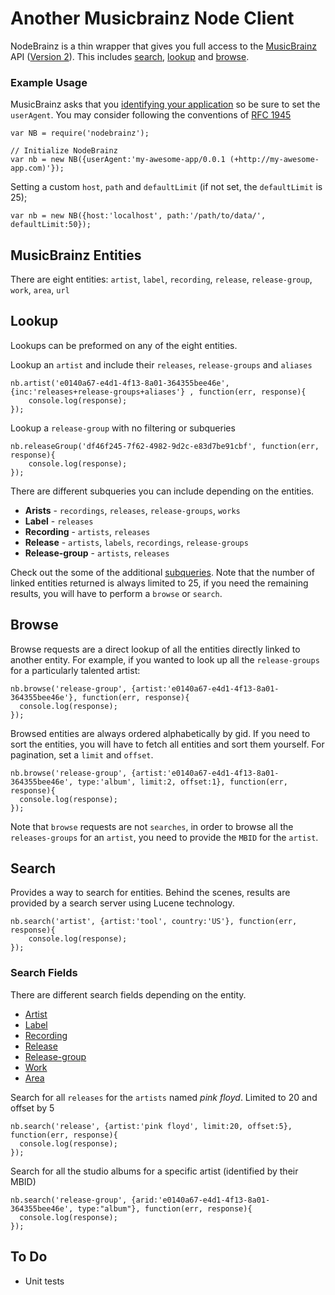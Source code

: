 # Another Musicbrainz Node Client

NodeBrainz is a thin wrapper that gives you full access to the [MusicBrainz](http://musicbrainz.org/) API ([Version 2](http://musicbrainz.org/doc/Development/XML_Web_Service/Version_2/)). This includes [search](http://musicbrainz.org/doc/Development/XML_Web_Service/Version_2/Search), [lookup](http://musicbrainz.org/doc/Development/XML_Web_Service/Version_2/#Lookups) and [browse](http://musicbrainz.org/doc/Development/XML_Web_Service/Version_2/#Browse).



### Example Usage

MusicBrainz asks that you [identifying your application](http://musicbrainz.org/doc/Development/XML_Web_Service/Version_2#Identifying_your_application_to_the_MusicBrainz_Web_Service) so be sure to set the `userAgent`. You may consider following the conventions of [RFC 1945](http://tools.ietf.org/html/rfc1945#section-3.7)

    var NB = require('nodebrainz');

    // Initialize NodeBrainz
    var nb = new NB({userAgent:'my-awesome-app/0.0.1 (+http://my-awesome-app.com)'});

Setting a custom `host`, `path` and `defaultLimit` (if not set, the `defaultLimit` is 25);

    var nb = new NB({host:'localhost', path:'/path/to/data/', defaultLimit:50});

## MusicBrainz Entities

There are eight entities: `artist`, `label`, `recording`, `release`, `release-group`, `work`, `area`, `url`

## Lookup

Lookups can be preformed on any of the eight entities.

Lookup an `artist` and include their `releases`, `release-groups` and `aliases`

    nb.artist('e0140a67-e4d1-4f13-8a01-364355bee46e', {inc:'releases+release-groups+aliases'} , function(err, response){
        console.log(response);
    });

Lookup a `release-group` with no filtering or subqueries

    nb.releaseGroup('df46f245-7f62-4982-9d2c-e83d7be91cbf', function(err, response){
        console.log(response);
    });

There are different subqueries you can include depending on the entities.

- **Arists** - `recordings`, `releases`, `release-groups`, `works`
- **Label** - `releases`
- **Recording** - `artists`, `releases`
- **Release** - `artists`, `labels`, `recordings`, `release-groups`
- **Release-group** - `artists`, `releases`

Check out the some of the additional [subqueries](http://musicbrainz.org/doc/Development/XML_Web_Service/Version_2#inc.3D_arguments_which_affect_subqueries). Note that the number of linked entities returned is always limited to 25, if you need the remaining results, you will have to perform a `browse` or `search`.

## Browse

Browse requests are a direct lookup of all the entities directly linked to another entity. For example, if you wanted to look up all the `release-groups` for a particularly talented artist:

    nb.browse('release-group', {artist:'e0140a67-e4d1-4f13-8a01-364355bee46e'}, function(err, response){
      console.log(response);
    });

Browsed entities are always ordered alphabetically by gid. If you need to sort the entities, you will have to fetch all entities and sort them yourself. For pagination, set a `limit` and `offset`.

    nb.browse('release-group', {artist:'e0140a67-e4d1-4f13-8a01-364355bee46e', type:'album', limit:2, offset:1}, function(err, response){
      console.log(response);
    });

Note that `browse` requests are not `searches`, in order to browse all the `releases-groups` for an `artist`, you need to provide the `MBID` for the `artist`.

## Search

Provides a way to search for entities. Behind the scenes, results are provided by a search server using Lucene technology.

    nb.search('artist', {artist:'tool', country:'US'}, function(err, response){
        console.log(response);
    });

### Search Fields

There are different search fields depending on the entity.

- [Artist](http://musicbrainz.org/doc/Development/XML_Web_Service/Version_2/Search#Artist)
- [Label](http://musicbrainz.org/doc/Development/XML_Web_Service/Version_2/Search#Label)
- [Recording](http://musicbrainz.org/doc/Development/XML_Web_Service/Version_2/Search#Recording)
- [Release](http://musicbrainz.org/doc/Development/XML_Web_Service/Version_2/Search#Release)
- [Release-group](http://musicbrainz.org/doc/Development/XML_Web_Service/Version_2/Search#Release_Group)
- [Work](http://musicbrainz.org/doc/Development/XML_Web_Service/Version_2/Search#Work)
- [Area](http://musicbrainz.org/doc/Development/XML_Web_Service/Version_2/Search#Area)

Search for all `releases` for the `artists` named *pink floyd*. Limited to 20 and offset by 5

    nb.search('release', {artist:'pink floyd', limit:20, offset:5}, function(err, response){
      console.log(response);
    });

Search for all the studio albums for a specific artist (identified by their MBID)

    nb.search('release-group', {arid:'e0140a67-e4d1-4f13-8a01-364355bee46e', type:"album"}, function(err, response){
      console.log(response);
    });



## To Do

- Unit tests
